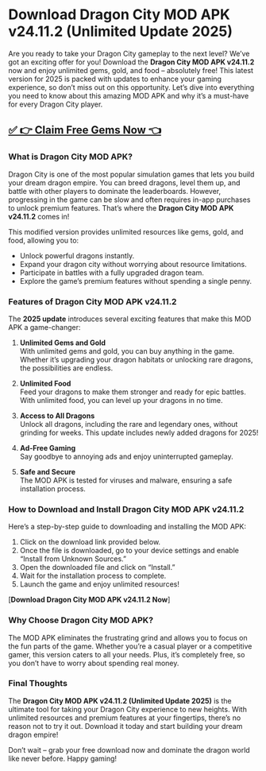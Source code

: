 # **Download Dragon City MOD APK v24.11.2 (Unlimited Update 2025)**  

Are you ready to take your Dragon City gameplay to the next level? We’ve got an exciting offer for you! Download the **Dragon City MOD APK v24.11.2** now and enjoy unlimited gems, gold, and food – absolutely free! This latest version for 2025 is packed with updates to enhance your gaming experience, so don’t miss out on this opportunity. Let’s dive into everything you need to know about this amazing MOD APK and why it’s a must-have for every Dragon City player.  

## [✅ 👉 Claim Free Gems Now 👈](https://offers.besteventtoday.com/gems/)

### What is Dragon City MOD APK?  
Dragon City is one of the most popular simulation games that lets you build your dream dragon empire. You can breed dragons, level them up, and battle with other players to dominate the leaderboards. However, progressing in the game can be slow and often requires in-app purchases to unlock premium features. That’s where the **Dragon City MOD APK v24.11.2** comes in!  

This modified version provides unlimited resources like gems, gold, and food, allowing you to:  
- Unlock powerful dragons instantly.  
- Expand your dragon city without worrying about resource limitations.  
- Participate in battles with a fully upgraded dragon team.  
- Explore the game’s premium features without spending a single penny.  

### Features of Dragon City MOD APK v24.11.2  
The **2025 update** introduces several exciting features that make this MOD APK a game-changer:  

1. **Unlimited Gems and Gold**  
With unlimited gems and gold, you can buy anything in the game. Whether it’s upgrading your dragon habitats or unlocking rare dragons, the possibilities are endless.  

2. **Unlimited Food**  
Feed your dragons to make them stronger and ready for epic battles. With unlimited food, you can level up your dragons in no time.  

3. **Access to All Dragons**  
Unlock all dragons, including the rare and legendary ones, without grinding for weeks. This update includes newly added dragons for 2025!  

4. **Ad-Free Gaming**  
Say goodbye to annoying ads and enjoy uninterrupted gameplay.  

5. **Safe and Secure**  
The MOD APK is tested for viruses and malware, ensuring a safe installation process.  

### How to Download and Install Dragon City MOD APK v24.11.2  
Here’s a step-by-step guide to downloading and installing the MOD APK:  

1. Click on the download link provided below.  
2. Once the file is downloaded, go to your device settings and enable “Install from Unknown Sources.”  
3. Open the downloaded file and click on “Install.”  
4. Wait for the installation process to complete.  
5. Launch the game and enjoy unlimited resources!  

[**Download Dragon City MOD APK v24.11.2 Now**]  

### Why Choose Dragon City MOD APK?  
The MOD APK eliminates the frustrating grind and allows you to focus on the fun parts of the game. Whether you’re a casual player or a competitive gamer, this version caters to all your needs. Plus, it’s completely free, so you don’t have to worry about spending real money.  

### Final Thoughts  
The **Dragon City MOD APK v24.11.2 (Unlimited Update 2025)** is the ultimate tool for taking your Dragon City experience to new heights. With unlimited resources and premium features at your fingertips, there’s no reason not to try it out. Download it today and start building your dream dragon empire!  

Don’t wait – grab your free download now and dominate the dragon world like never before. Happy gaming!  
